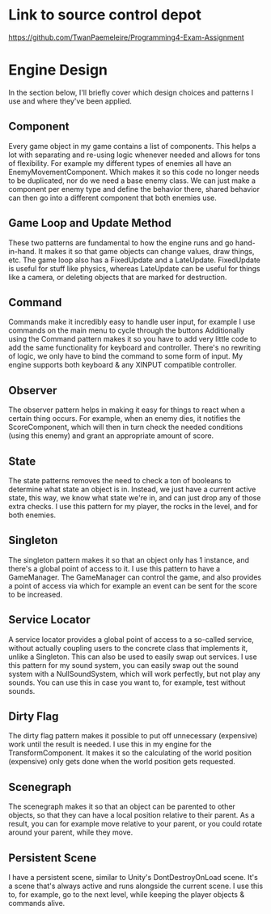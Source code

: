 # Link to source control depot

https://github.com/TwanPaemeleire/Programming4-Exam-Assignment

# Engine Design

In the section below, I'll briefly cover which design choices and patterns I use and where they've been applied.

## Component

Every game object in my game contains a list of components. This helps a lot with separating and re-using logic whenever needed and allows for tons of flexibility. For example my different types of enemies all have an EnemyMovementComponent. Which makes it so this code no longer needs to be duplicated, nor do we need a base enemy class. We can just make a component per enemy type and define the behavior there, shared behavior can then go into a different component that both enemies use.

## Game Loop and Update Method

These two patterns are fundamental to how the engine runs and go hand-in-hand. It makes it so that game objects can change values, draw things, etc. The game loop also has a FixedUpdate and a LateUpdate. FixedUpdate is useful for stuff like physics, whereas LateUpdate can be useful for things like a camera, or deleting objects that are marked for destruction.

## Command

Commands make it incredibly easy to handle user input, for example I use commands on the main menu to cycle through the buttons Additionally using the Command pattern makes it so you have to add very little code to add the same functionality for keyboard and controller. There's no rewriting of logic, we only have to bind the command to some form of input. My engine supports both keyboard & any XINPUT compatible controller.

## Observer

The observer pattern helps in making it easy for things to react when a certain thing occurs. For example, when an enemy dies, it notifies the ScoreComponent, which will then in turn check the needed conditions (using this enemy) and grant an appropriate amount of score.

## State

The state patterns removes the need to check a ton of booleans to determine what state an object is in. Instead, we just have a current active state, this way, we know what state we're in, and can just drop any of those extra checks. I use this pattern for my player, the rocks in the level, and for both enemies.

## Singleton

The singleton pattern makes it so that an object only has 1 instance, and there's a global point of access to it. I use this pattern to have a GameManager. The GameManager can control the game, and also provides a point of access via which for example an event can be sent for the score to be increased.

## Service Locator

A service locator provides a global point of access to a so-called service, without actually coupling users to the concrete class that implements it, unlike a Singleton. This can also be used to easily swap out services. I use this pattern for my sound system, you can easily swap out the sound system with a NullSoundSystem, which will work perfectly, but not play any sounds. You can use this in case you want to, for example, test without sounds.

## Dirty Flag

The dirty flag pattern makes it possible to put off unnecessary (expensive) work until the result is needed. I use this in my engine for the TransformComponent. It makes it so the calculating of the world position (expensive) only gets done when the world position gets requested.

## Scenegraph

The scenegraph makes it so that an object can be parented to other objects, so that they can have a local position relative to their parent. As a result, you can for example move relative to your parent, or you could rotate around your parent, while they move.

## Persistent Scene

I have a persistent scene, similar to Unity's DontDestroyOnLoad scene. It's a scene that's always active and runs alongside the current scene. I use this to, for example, go to the next level, while keeping the player objects & commands alive.

